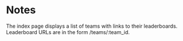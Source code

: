 # Notes

The index page displays a list of teams with links to their leaderboards. Leaderboard URLs are in the form /teams/:team_id.